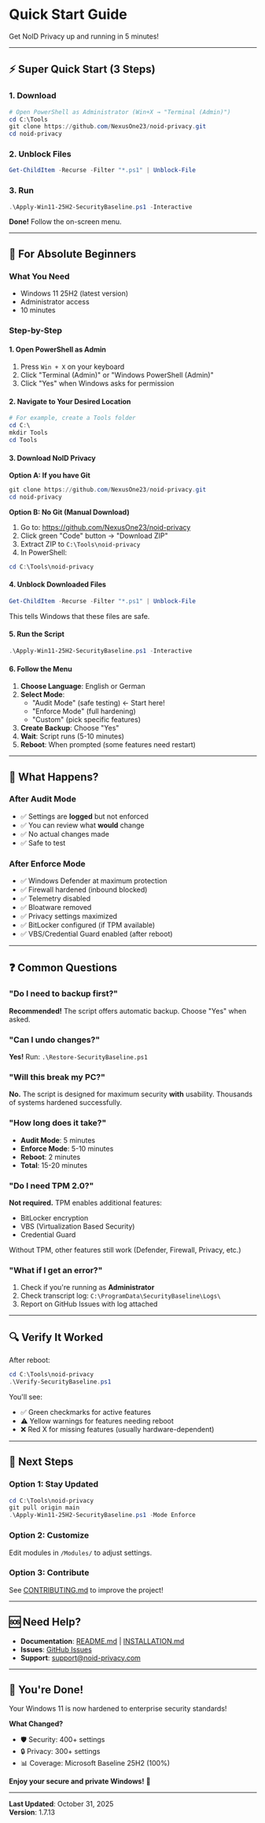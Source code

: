 # Quick Start Guide

Get NoID Privacy up and running in 5 minutes!

---

## ⚡ Super Quick Start (3 Steps)

### 1. Download
```powershell
# Open PowerShell as Administrator (Win+X → "Terminal (Admin)")
cd C:\Tools
git clone https://github.com/NexusOne23/noid-privacy.git
cd noid-privacy
```

### 2. Unblock Files
```powershell
Get-ChildItem -Recurse -Filter "*.ps1" | Unblock-File
```

### 3. Run
```powershell
.\Apply-Win11-25H2-SecurityBaseline.ps1 -Interactive
```

**Done!** Follow the on-screen menu.

---

## 📖 For Absolute Beginners

### What You Need
- Windows 11 25H2 (latest version)
- Administrator access
- 10 minutes

### Step-by-Step

#### 1. Open PowerShell as Admin
1. Press `Win + X` on your keyboard
2. Click "Terminal (Admin)" or "Windows PowerShell (Admin)"
3. Click "Yes" when Windows asks for permission

#### 2. Navigate to Your Desired Location
```powershell
# For example, create a Tools folder
cd C:\
mkdir Tools
cd Tools
```

#### 3. Download NoID Privacy

**Option A: If you have Git**
```powershell
git clone https://github.com/NexusOne23/noid-privacy.git
cd noid-privacy
```

**Option B: No Git (Manual Download)**
1. Go to: https://github.com/NexusOne23/noid-privacy
2. Click green "Code" button → "Download ZIP"
3. Extract ZIP to `C:\Tools\noid-privacy`
4. In PowerShell:
```powershell
cd C:\Tools\noid-privacy
```

#### 4. Unblock Downloaded Files
```powershell
Get-ChildItem -Recurse -Filter "*.ps1" | Unblock-File
```

This tells Windows that these files are safe.

#### 5. Run the Script
```powershell
.\Apply-Win11-25H2-SecurityBaseline.ps1 -Interactive
```

#### 6. Follow the Menu
1. **Choose Language**: English or German
2. **Select Mode**: 
   - "Audit Mode" (safe testing) ← Start here!
   - "Enforce Mode" (full hardening)
   - "Custom" (pick specific features)
3. **Create Backup**: Choose "Yes"
4. **Wait**: Script runs (5-10 minutes)
5. **Reboot**: When prompted (some features need restart)

---

## 🎯 What Happens?

### After Audit Mode
- ✅ Settings are **logged** but not enforced
- ✅ You can review what **would** change
- ✅ No actual changes made
- ✅ Safe to test

### After Enforce Mode
- ✅ Windows Defender at maximum protection
- ✅ Firewall hardened (inbound blocked)
- ✅ Telemetry disabled
- ✅ Bloatware removed
- ✅ Privacy settings maximized
- ✅ BitLocker configured (if TPM available)
- ✅ VBS/Credential Guard enabled (after reboot)

---

## ❓ Common Questions

### "Do I need to backup first?"
**Recommended!** The script offers automatic backup. Choose "Yes" when asked.

### "Can I undo changes?"
**Yes!** Run: `.\Restore-SecurityBaseline.ps1`

### "Will this break my PC?"
**No.** The script is designed for maximum security **with** usability. Thousands of systems hardened successfully.

### "How long does it take?"
- **Audit Mode**: 5 minutes
- **Enforce Mode**: 5-10 minutes
- **Reboot**: 2 minutes
- **Total**: 15-20 minutes

### "Do I need TPM 2.0?"
**Not required.** TPM enables additional features:
- BitLocker encryption
- VBS (Virtualization Based Security)
- Credential Guard

Without TPM, other features still work (Defender, Firewall, Privacy, etc.)

### "What if I get an error?"
1. Check if you're running as **Administrator**
2. Check transcript log: `C:\ProgramData\SecurityBaseline\Logs\`
3. Report on GitHub Issues with log attached

---

## 🔍 Verify It Worked

After reboot:
```powershell
cd C:\Tools\noid-privacy
.\Verify-SecurityBaseline.ps1
```

You'll see:
- ✅ Green checkmarks for active features
- ⚠️ Yellow warnings for features needing reboot
- ❌ Red X for missing features (usually hardware-dependent)

---

## 🚀 Next Steps

### Option 1: Stay Updated
```powershell
cd C:\Tools\noid-privacy
git pull origin main
.\Apply-Win11-25H2-SecurityBaseline.ps1 -Mode Enforce
```

### Option 2: Customize
Edit modules in `/Modules/` to adjust settings.

### Option 3: Contribute
See [CONTRIBUTING.md](CONTRIBUTING.md) to improve the project!

---

## 🆘 Need Help?

- **Documentation**: [README.md](README.md) | [INSTALLATION.md](INSTALLATION.md)
- **Issues**: [GitHub Issues](https://github.com/NexusOne23/noid-privacy/issues)
- **Support**: [support@noid-privacy.com](mailto:support@noid-privacy.com)

---

## 🎉 You're Done!

Your Windows 11 is now hardened to enterprise security standards!

**What Changed?**
- 🛡️ Security: 400+ settings
- 🔒 Privacy: 300+ settings
- 📊 Coverage: Microsoft Baseline 25H2 (100%)

**Enjoy your secure and private Windows!** 🚀

---

**Last Updated**: October 31, 2025  
**Version**: 1.7.13
